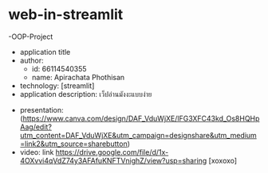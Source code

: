 # web-in-streamlit
-OOP-Project
- application title
- author: 
  * id: 66114540355
  * name: Apirachata Phothisan
- technology: [streamlit]
- application description: เว็ปอ่านมังงะแบบง่าย

* presentation: (https://www.canva.com/design/DAF_VduWjXE/lFG3XFC43kd_Os8HQHpAag/edit?utm_content=DAF_VduWjXE&utm_campaign=designshare&utm_medium=link2&utm_source=sharebutton)
* video: link https://drive.google.com/file/d/1x-4OXvvi4qVdZ74y3AFAfuKNFTVnighZ/view?usp=sharing [xoxoxo]
